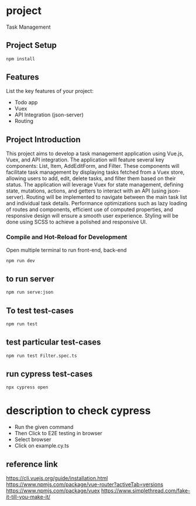 # project

Task Management

## Project Setup

```sh
npm install
``` 
## Features

List the key features of your project:

- Todo app
- Vuex
- API Integration (json-server)
- Routing

## Project Introduction

This project aims to develop a task management application using Vue.js, Vuex, and API integration. The application will feature several key components: List, Item, AddEditForm, and Filter. These components will facilitate task management by displaying tasks fetched from a Vuex store, allowing users to add, edit, delete tasks, and filter them based on their status. The application will leverage Vuex for state management, defining state, mutations, actions, and getters to interact with an API (using json-server). Routing will be implemented to navigate between the main task list and individual task details. Performance optimizations such as lazy loading of routes and components, efficient use of computed properties, and responsive design will ensure a smooth user experience. Styling will be done using SCSS to achieve a polished and responsive UI.


### Compile and Hot-Reload for Development

Open multiple terminal to run front-end, back-end

```sh
npm run dev
```
## to run server

```sh
npm run serve:json
```

## To test test-cases

```sh
npm run test
```
## test particular  test-cases

```sh
npm run test Filter.spec.ts
```  
## run cypress test-cases

```sh
npx cypress open  
```   
# description to check cypress

- Run the given command
- Then Click to E2E testing in browser 
- Select browser
- Click on example.cy.ts

## reference link

https://cli.vuejs.org/guide/installation.html
https://www.npmjs.com/package/vue-router?activeTab=versions
https://www.npmjs.com/package/vuex
https://www.simplethread.com/fake-it-till-you-make-it/